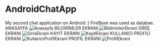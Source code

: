 # AndroidChatApp
My second chat application on Android :) FireBase was used as databae.
ANASAYFA
![Anasayfa](https://user-images.githubusercontent.com/57727223/149509367-71a41fc2-fc92-4f9a-afb5-415bc4b7bd8a.png)
BİLDİRİMLER EKRANI
![BildirimlerEkrani](https://user-images.githubusercontent.com/57727223/149509452-f5336764-43fc-44fc-ade2-4a6a24a312d6.png)
GİRİŞ EKRANI
![GirisEkrani](https://user-images.githubusercontent.com/57727223/149509470-d541a9f2-e294-4cf0-87b0-2ced4047de05.png)
KAYIT EKRANI
![KayitEkrani](https://user-images.githubusercontent.com/57727223/149509517-b035cb51-8186-4db6-a4ae-084d41d52239.png)
KULLANICI PROFİLİ EKRANI
![KullaniciProfilEkrani](https://user-images.githubusercontent.com/57727223/149509533-290564ec-3ee2-4e98-b9ea-8246f9fca8cb.png)
PROFİL EKRANI
![ProfilEkrani](https://user-images.githubusercontent.com/57727223/149509554-0172f6e0-ba30-4589-a4f4-a60aff5e79b8.png)
